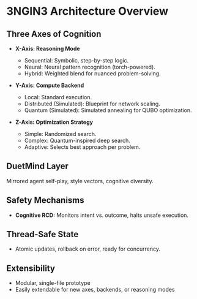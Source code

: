# 3NGIN3 Architecture Overview

## Three Axes of Cognition

- **X-Axis: Reasoning Mode**  
  - Sequential: Symbolic, step-by-step logic.
  - Neural: Neural pattern recognition (torch-powered).
  - Hybrid: Weighted blend for nuanced problem-solving.

- **Y-Axis: Compute Backend**  
  - Local: Standard execution.
  - Distributed (Simulated): Blueprint for network scaling.
  - Quantum (Simulated): Simulated annealing for QUBO optimization.

- **Z-Axis: Optimization Strategy**  
  - Simple: Randomized search.
  - Complex: Quantum-inspired deep search.
  - Adaptive: Selects best approach per problem.

## DuetMind Layer

Mirrored agent self-play, style vectors, cognitive diversity.

## Safety Mechanisms

- **Cognitive RCD:** Monitors intent vs. outcome, halts unsafe execution.

## Thread-Safe State

- Atomic updates, rollback on error, ready for concurrency.

## Extensibility

- Modular, single-file prototype
- Easily extendable for new axes, backends, or reasoning modes